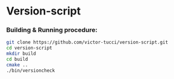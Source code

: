# Version-script

### Building & Running procedure:

```bash
git clone https://github.com/victor-tucci/version-script.git
cd version-script
mkdir build
cd build
cmake ..
./bin/versioncheck
```